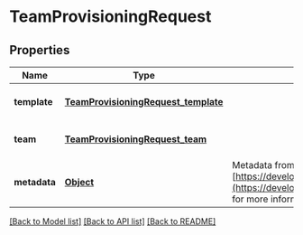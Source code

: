 # TeamProvisioningRequest
## Properties

Name | Type | Description | Notes
------------ | ------------- | ------------- | -------------
**template** | [**TeamProvisioningRequest_template**](TeamProvisioningRequest_template.md) |  | [optional] [default to null]
**team** | [**TeamProvisioningRequest_team**](TeamProvisioningRequest_team.md) |  | [optional] [default to null]
**metadata** | [**Object**](.md) | Metadata from the app client as a JSON object. See [https://developers.salestim.com/api/reference/Models/AppMetadata](https://developers.salestim.com/api/reference/Models/VirtualAppMetadata) for more information. | [optional] [default to null]

[[Back to Model list]](../README.md#documentation-for-models) [[Back to API list]](../README.md#documentation-for-api-endpoints) [[Back to README]](../README.md)

